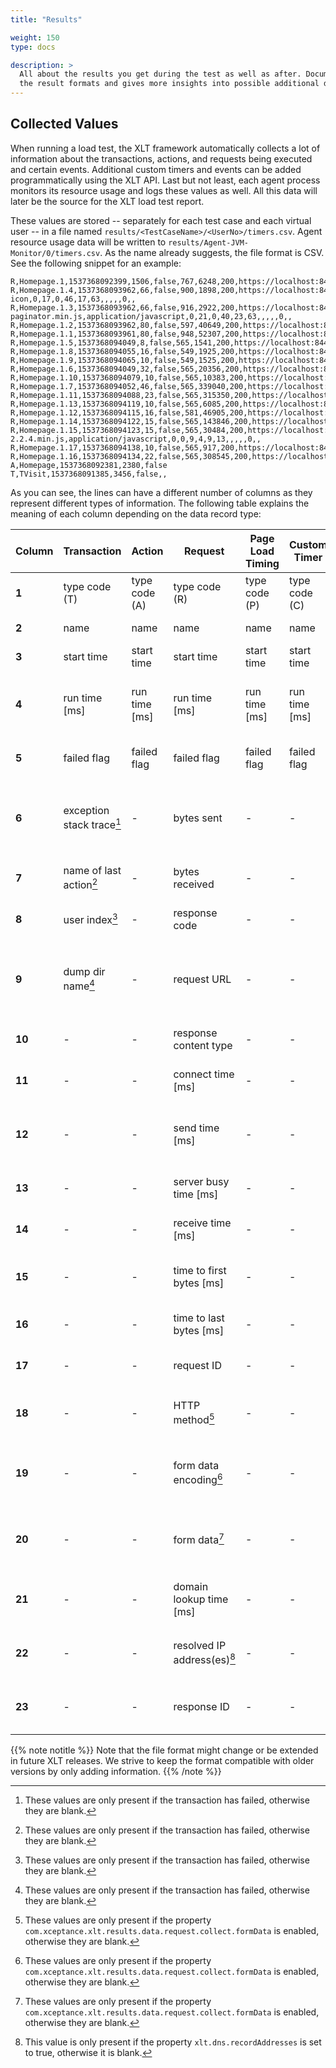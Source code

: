 ```yaml
---
title: "Results"

weight: 150
type: docs

description: >
  All about the results you get during the test as well as after. Documents
  the result formats and gives more insights into possible additional data.
---
```


## Collected Values

When running a load test, the XLT framework automatically collects a lot of information about the transactions, actions, and requests being executed and certain events. Additional custom timers and events can be added programmatically using the XLT API. Last but not least, each agent process monitors its resource usage and logs these values as well. All this data will later be the source for the XLT load test report.

These values are stored -- separately for each test case and each virtual user -- in a file named `results/<TestCaseName>/<UserNo>/timers.csv`. Agent resource usage data will be written to `results/Agent-JVM-Monitor/0/timers.csv`. As the name already suggests, the file format is CSV. See the following snippet for an example:

```csv
R,Homepage.1,1537368092399,1506,false,767,6248,200,https://localhost:8443/posters/,text/html,0,145,0,670,215,885,,,,,4,,
R,Homepage.1.4,1537368093962,66,false,900,1898,200,https://localhost:8443/posters/assets/ico/favicon.ico,image/x-icon,0,17,0,46,17,63,,,,,0,,
R,Homepage.1.3,1537368093962,66,false,916,2922,200,https://localhost:8443/posters/assets/js/bootstrap-paginator.min.js,application/javascript,0,21,0,40,23,63,,,,,0,,
R,Homepage.1.2,1537368093962,80,false,597,40649,200,https://localhost:8443/posters/assets/img/products/Flora_and_Fauna/Animals/Animals_1.jpg,image/jpeg,0,0,65,11,65,76,,,,,0,,
R,Homepage.1.1,1537368093961,80,false,948,52307,200,https://localhost:8443/posters/assets/img/products/Means_of_Transportation/Railways/Railways_7.jpg,image/jpeg,0,13,0,61,16,77,,,,,0,,
R,Homepage.1.5,1537368094049,8,false,565,1541,200,https://localhost:8443/posters/assets/js/posterMiniCart.js,application/javascript,0,0,6,0,6,6,,,,,0,,
R,Homepage.1.8,1537368094055,16,false,549,1925,200,https://localhost:8443/posters/assets/js/poster.js,application/javascript,0,0,13,0,13,13,,,,,0,,
R,Homepage.1.9,1537368094065,10,false,549,1525,200,https://localhost:8443/posters/assets/css/posters.css,text/css,0,0,8,0,8,8,,,,,0,,
R,Homepage.1.6,1537368094049,32,false,565,20356,200,https://localhost:8443/posters/assets/css/bootstrap.min.css,text/css,0,0,11,20,11,31,,,,,0,,
R,Homepage.1.10,1537368094079,10,false,565,10383,200,https://localhost:8443/posters/assets/js/bootstrap.min.js,application/javascript,0,0,8,1,8,9,,,,,0,,
R,Homepage.1.7,1537368094052,46,false,565,339040,200,https://localhost:8443/posters/assets/img/products/XXL/XXL_3.jpg,image/jpeg,0,0,16,29,16,45,,,,,0,,
R,Homepage.1.11,1537368094088,23,false,565,315350,200,https://localhost:8443/posters/assets/img/products/XXL/XXL_1.jpg,image/jpeg,0,0,8,13,8,21,,,,,0,,
R,Homepage.1.13,1537368094119,10,false,565,6085,200,https://localhost:8443/posters/assets/img/xceptanceLogo.png,image/png,0,0,8,0,8,8,,,,,0,,
R,Homepage.1.12,1537368094115,16,false,581,46905,200,https://localhost:8443/posters/assets/img/products/Food/Cold_Cuts/Cold_Cuts_1.jpg,image/jpeg,0,0,12,2,12,14,,,,,0,,
R,Homepage.1.14,1537368094122,15,false,565,143846,200,https://localhost:8443/posters/assets/img/products/XXL/XXL_2.jpg,image/jpeg,0,0,8,6,8,14,,,,,0,,
R,Homepage.1.15,1537368094123,15,false,565,30484,200,https://localhost:8443/posters/assets/js/jquery-2.2.4.min.js,application/javascript,0,0,9,4,9,13,,,,,0,,
R,Homepage.1.17,1537368094138,10,false,565,917,200,https://localhost:8443/posters/assets/css/posterMiniCart.css,text/css,0,0,8,0,8,8,,,,,0,,
R,Homepage.1.16,1537368094134,22,false,565,308545,200,https://localhost:8443/posters/assets/img/products/XXL/XXL_4.jpg,image/jpeg,0,0,8,13,8,21,,,,,0,,
A,Homepage,1537368092381,2380,false
T,TVisit,1537368091385,3456,false,,
```

As you can see, the lines can have a different number of columns as they represent different types of information. The following table explains the meaning of each column depending on the data record type:

| Column | Transaction | Action | Request | Page Load Timing | Custom Timer | Event | Agent Resource Usage | Custom Value |
| ------- | ------- | ------- | ------- | ------- | ------- | ------- | ------- | ------- |
|**1**|type code (T)|type code (A)|type code (R)|type code (P)|type code (C)|type code (E)|type code (J)|type code (V)|
|**2**|name|name|name|name|name|name|agent name|name|
|**3**|start time|start time|start time|start time|start time|time|time|time|
|**4**|run time [ms]|run time [ms]|run time [ms]|run time [ms]|run time [ms]|transaction name|current CPU usage (agent only) [%]|value|
|**5**|failed flag|failed flag|failed flag|failed flag|failed flag|event message|used main memory (absolute)| - |
|**6**|exception stack trace[^fn1]| - |bytes sent| - | - | - |current main memory usage (relative) [%]| - |
|**7**|name of last action[^fn1]| - |bytes received| - | - | - |used heap memory (absolute)| - |
|**8**|user index[^fn1]| - |response code| - | - | - |total heap memory (absolute)| - |
|**9**|dump dir name[^fn1]| - |request URL| - | - | - |current heap memory usage (relative) [%]| - |
|**10**| - | - |response content type| - | - | - |threads in state "runnable"| - |
|**11**| - | - |connect time [ms]| - | - | - |threads in state "blocked"| - |
|**12**| - | - |send time [ms]| - | - | - |threads in state "waiting" or "timed waiting"| - |
|**13**| - | - |server busy time [ms]| - | - | - |minor GC cycles since start| - |
|**14**| - | - |receive time [ms]| - | - | - |minor GC time since start [ms]| - |
|**15**| - | - |time to first bytes [ms]| - | - | - |current minor GC CPU usage [%]| - |
|**16**| - | - |time to last bytes [ms]| - | - | - |full GC cycles since start| - |
|**17**| - | - |request ID| - | - | - |full GC time since start [ms]| - |
|**18**| - | - |HTTP method[^fn2]| - | - | - |current full GC CPU usage [%]| - |
|**19**| - | - |form data encoding[^fn2]| - | - | - |minor GC time since last update [ms]| - |
|**20**| - | - |form data[^fn2]| - | - | - |full GC time since last update [ms]| - |
|**21**| - | - |domain lookup time [ms]| - | - | - |minor GC cycles since last update| - |
|**22**| - | - |resolved IP address(es)[^fn3]| - | - | - |full GC cycles since last update| - |
|**23**| - | - |response ID| - | - | - |current CPU usage (total) [%]| - |

[^fn1]: These values are only present if the transaction has failed, otherwise they are blank.

[^fn2]: These values are only present if the property `com.xceptance.xlt.results.data.request.collect.formData` is enabled, otherwise they are blank.

[^fn3]: This value is only present if the property `xlt.dns.recordAddresses` is set to true, otherwise it is blank.

{{% note notitle %}}
Note that the file format might change or be extended in future XLT releases. We strive to keep the format compatible with older versions by only adding information.
{{% /note %}}

